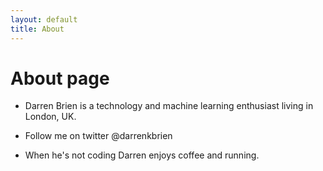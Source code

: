 ```yaml
---
layout: default
title: About
---
```

# About page

* Darren Brien is a technology and machine learning enthusiast living in London, UK.

* Follow me on twitter @darrenkbrien

* When he's not coding Darren enjoys coffee and running.
